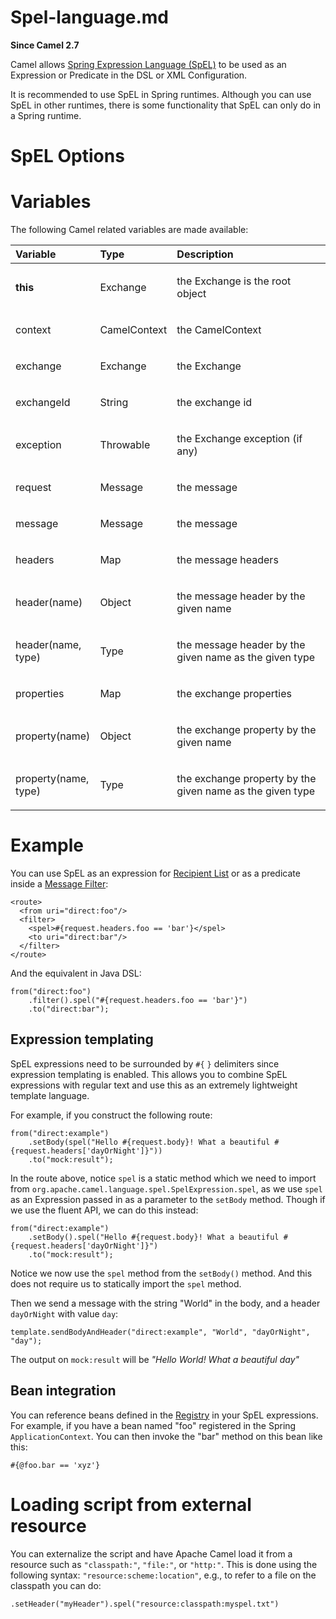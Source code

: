 # Spel-language.md

**Since Camel 2.7**

Camel allows [Spring Expression Language
(SpEL)](https://docs.spring.io/spring/docs/current/spring-framework-reference/core.html#expressions)
to be used as an Expression or Predicate in the DSL or XML
Configuration.

It is recommended to use SpEL in Spring runtimes. Although you can use
SpEL in other runtimes, there is some functionality that SpEL can only
do in a Spring runtime.

# SpEL Options

# Variables

The following Camel related variables are made available:

<table>
<colgroup>
<col style="width: 10%" />
<col style="width: 10%" />
<col style="width: 79%" />
</colgroup>
<thead>
<tr class="header">
<th style="text-align: left;">Variable</th>
<th style="text-align: left;">Type</th>
<th style="text-align: left;">Description</th>
</tr>
</thead>
<tbody>
<tr class="odd">
<td style="text-align: left;"><p><strong>this</strong></p></td>
<td style="text-align: left;"><p>Exchange</p></td>
<td style="text-align: left;"><p>the Exchange is the root
object</p></td>
</tr>
<tr class="even">
<td style="text-align: left;"><p>context</p></td>
<td style="text-align: left;"><p>CamelContext</p></td>
<td style="text-align: left;"><p>the CamelContext</p></td>
</tr>
<tr class="odd">
<td style="text-align: left;"><p>exchange</p></td>
<td style="text-align: left;"><p>Exchange</p></td>
<td style="text-align: left;"><p>the Exchange</p></td>
</tr>
<tr class="even">
<td style="text-align: left;"><p>exchangeId</p></td>
<td style="text-align: left;"><p>String</p></td>
<td style="text-align: left;"><p>the exchange id</p></td>
</tr>
<tr class="odd">
<td style="text-align: left;"><p>exception</p></td>
<td style="text-align: left;"><p>Throwable</p></td>
<td style="text-align: left;"><p>the Exchange exception (if
any)</p></td>
</tr>
<tr class="even">
<td style="text-align: left;"><p>request</p></td>
<td style="text-align: left;"><p>Message</p></td>
<td style="text-align: left;"><p>the message</p></td>
</tr>
<tr class="odd">
<td style="text-align: left;"><p>message</p></td>
<td style="text-align: left;"><p>Message</p></td>
<td style="text-align: left;"><p>the message</p></td>
</tr>
<tr class="even">
<td style="text-align: left;"><p>headers</p></td>
<td style="text-align: left;"><p>Map</p></td>
<td style="text-align: left;"><p>the message headers</p></td>
</tr>
<tr class="odd">
<td style="text-align: left;"><p>header(name)</p></td>
<td style="text-align: left;"><p>Object</p></td>
<td style="text-align: left;"><p>the message header by the given
name</p></td>
</tr>
<tr class="even">
<td style="text-align: left;"><p>header(name, type)</p></td>
<td style="text-align: left;"><p>Type</p></td>
<td style="text-align: left;"><p>the message header by the given name as
the given type</p></td>
</tr>
<tr class="odd">
<td style="text-align: left;"><p>properties</p></td>
<td style="text-align: left;"><p>Map</p></td>
<td style="text-align: left;"><p>the exchange properties</p></td>
</tr>
<tr class="even">
<td style="text-align: left;"><p>property(name)</p></td>
<td style="text-align: left;"><p>Object</p></td>
<td style="text-align: left;"><p>the exchange property by the given
name</p></td>
</tr>
<tr class="odd">
<td style="text-align: left;"><p>property(name, type)</p></td>
<td style="text-align: left;"><p>Type</p></td>
<td style="text-align: left;"><p>the exchange property by the given name
as the given type</p></td>
</tr>
</tbody>
</table>

# Example

You can use SpEL as an expression for [Recipient
List](#eips:recipientList-eip.adoc) or as a predicate inside a [Message
Filter](#eips:filter-eip.adoc):

    <route>
      <from uri="direct:foo"/>
      <filter>
        <spel>#{request.headers.foo == 'bar'}</spel>
        <to uri="direct:bar"/>
      </filter>
    </route>

And the equivalent in Java DSL:

    from("direct:foo")
        .filter().spel("#{request.headers.foo == 'bar'}")
        .to("direct:bar");

## Expression templating

SpEL expressions need to be surrounded by `#{` `}` delimiters since
expression templating is enabled. This allows you to combine SpEL
expressions with regular text and use this as an extremely lightweight
template language.

For example, if you construct the following route:

    from("direct:example")
        .setBody(spel("Hello #{request.body}! What a beautiful #{request.headers['dayOrNight']}"))
        .to("mock:result");

In the route above, notice `spel` is a static method which we need to
import from `org.apache.camel.language.spel.SpelExpression.spel`, as we
use `spel` as an Expression passed in as a parameter to the `setBody`
method. Though if we use the fluent API, we can do this instead:

    from("direct:example")
        .setBody().spel("Hello #{request.body}! What a beautiful #{request.headers['dayOrNight']}")
        .to("mock:result");

Notice we now use the `spel` method from the `setBody()` method. And
this does not require us to statically import the `spel` method.

Then we send a message with the string "World" in the body, and a header
`dayOrNight` with value `day`:

    template.sendBodyAndHeader("direct:example", "World", "dayOrNight", "day");

The output on `mock:result` will be *"Hello World! What a beautiful
day"*

## Bean integration

You can reference beans defined in the
[Registry](#manual::registry.adoc) in your SpEL expressions. For
example, if you have a bean named "foo" registered in the Spring
`ApplicationContext`. You can then invoke the "bar" method on this bean
like this:

    #{@foo.bar == 'xyz'}

# Loading script from external resource

You can externalize the script and have Apache Camel load it from a
resource such as `"classpath:"`, `"file:"`, or `"http:"`. This is done
using the following syntax: `"resource:scheme:location"`, e.g., to refer
to a file on the classpath you can do:

    .setHeader("myHeader").spel("resource:classpath:myspel.txt")
